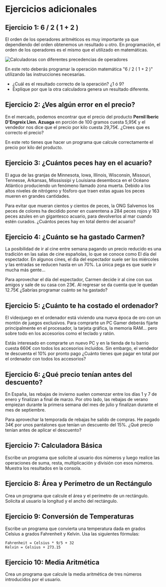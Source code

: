 # Ejercicios adicionales

## Ejercicio 1:  6 / 2 ( 1 + 2 )

El orden de los operadores aritméticos es muy importante ya que dependiendo del orden obtenemos un resultado u otro. En programación, el orden de los operadores es el mismo que el utilizado en matemáticas.

![Calculadoras con diferentes precedencias de operadores](https://s1.eestatic.com/2019/06/06/actualidad/actualidad_404223507_130573023_1706x960.jpg)

En este reto deberás programar la operación matemática "6 / 2 ( 1 + 2 )" utilizando las instrucciones necesarias.

- ¿Cuál es el resultado correcto de la operación? ¿1 ó 9?
- Explique por que la otra calculadora genera un resultado diferente.

## Ejercicio 2: ¿Ves algún error en el precio?

En el mercado, podemos encontrar que el precio del producto **Pernil Iberic D'Engreix Llen. Azuaga** en porción de 100 gramos cuesta 5,95€ y el vendedor nos dice que el precio por kilo cuesta 29,75€. ¿Crees que es correcto el precio?

En este reto tienes que hacer un programa que calcule correctamente el precio por kilo del producto.

## Ejercicio 3: ¿Cuántos peces hay en el acuario?

El agua de las granjas de Minnesota, Iowa, Illinois, Wisconsin, Missouri, Tennesse, Arkansas, Misssissipi y Louisiana desemboca en el Océano Atlántico produciendo un fenómeno llamado zona muerta. Debido a los altos niveles de nitrógeno y fósforo que traen estas aguas los peces mueren en grandes cantidades.

Para evitar que mueran cientos y cientos de peces, la ONG Salvemos los peces de colores ha decidido poner en cuarentena a 284 peces rojos y 163 peces azules en un gigantesco acuario, para devolverlos al mar cuando estén curados. ¿Cuántos peces hay en total dentro del acuario?

## Ejercicio 4: ¿Cuánto se ha gastado Carmen?

La posibilidad de ir al cine entre semana pagando un precio reducido es una tradición en las salas de cine españolas, lo que se conoce como El día del espectador. En algunos cines, el día del espectador suele ser los miércoles y las entradas se reducen hasta en un 70%. La única pega es que suele ir mucha más gente...

Para aprovechar el día del espectador, Carmen decide ir al cine con sus amigos y sale de su casa con 23€. Al regresar se da cuenta que le quedan 12.75€ ¿Sabrías programar cuánto se ha gastado?

## Ejercicio 5: ¿Cuánto te ha costado el ordenador?

El videojuego en el ordenador está viviendo una nueva época de oro con un montón de juegos exclusivos. Para comprarte un PC Gamer deberás fijarte principalmente en el procesador, la tarjeta gráfica, la memoria RAM... pero sobre todo en los accesorios como el teclado y ratón.

Estás interesado en comprarte un nuevo PC y en la tienda de tu barrio cuesta 660€ con todos los accesorios incluidos. Sin embargo, el vendedor te descuenta el 10% por pronto pago ¿Cuánto tienes que pagar en total por el ordenador con todos los accesorios?

## Ejercicio 6: ¿Qué precio tenían antes del descuento?

En España, las rebajas de invierno suelen comenzar entre los días 1 y 7 de enero y finalizan a final de marzo. Por otro lado, las rebajas de verano empiezan durante la primera semana del mes de julio y finalizan durante el mes de septiembre.

Para aprovechar la temporada de rebajas he salido de compras. He pagado 34€ por unos pantalones que tenían un descuento del 15%. ¿Qué precio tenían antes de aplicar el descuento?

## Ejercicio 7: Calculadora Básica

Escribe un programa que solicite al usuario dos números y luego realice las operaciones de suma, resta, multiplicación y división con esos números. Muestra los resultados en la consola.

## Ejercicio 8: Área y Perímetro de un Rectángulo

Crea un programa que calcule el área y el perímetro de un rectángulo. Solicita al usuario la longitud y el ancho del rectángulo.

## Ejercicio 9: Conversión de Temperaturas

Escribe un programa que convierta una temperatura dada en grados Celsius a grados Fahrenheit y Kelvin. Usa las siguientes fórmulas:

```text
Fahrenheit = Celsius * 9/5 + 32
Kelvin = Celsius + 273.15
```

## Ejercicio 10: Media Aritmética

Crea un programa que calcule la media aritmética de tres números introducidos por el usuario.
